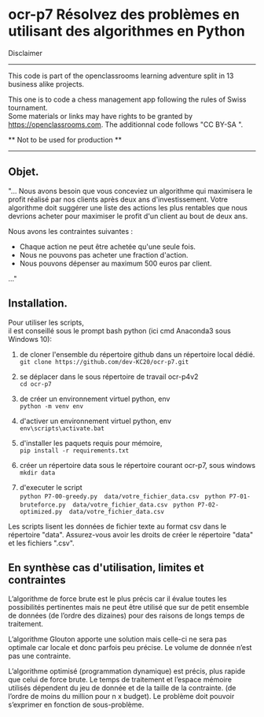 # ocr-p7 Résolvez des problèmes en utilisant des algorithmes en Python

Disclaimer

---

This code is part of the openclassrooms learning adventure split in 13 business alike projects.  
  
  
This one is to code a chess management app following the rules of Swiss tournament.  
Some materials or links may have rights to be granted by https://openclassrooms.com. 
The additionnal code follows "CC BY-SA ".
  
** Not to be used for production **  


---
## Objet.  

"...
 Nous avons besoin que vous conceviez un algorithme qui maximisera le profit réalisé par nos clients après deux ans d'investissement. Votre algorithme doit suggérer une liste des actions les plus rentables que nous devrions acheter pour maximiser le profit d'un client au bout de deux ans.

Nous avons les contraintes suivantes :
* Chaque action ne peut être achetée qu'une seule fois.
* Nous ne pouvons pas acheter une fraction d'action.
* Nous pouvons dépenser au maximum 500 euros par client.

..."



## Installation.

Pour utiliser les scripts,   
il est conseillé sous le prompt bash python (ici cmd Anaconda3 sous Windows 10):  

1. de cloner l'ensemble du répertoire github dans un répertoire local dédié.  
        ``` git clone https://github.com/dev-KC20/ocr-p7.git   ```

2. se déplacer dans le sous répertoire de travail ocr-p4v2  
        ` cd ocr-p7   `

3. de créer un environnement virtuel python, env  
        ` python -m venv env  `

4. d'activer un environnement virtuel python, env  
        ` env\scripts\activate.bat  `

5. d'installer les paquets requis pour mémoire,   
        ` pip install -r requirements.txt  `

6. créer un répertoire data sous le répertoire courant ocr-p7, sous windows  
       ` mkdir data   `

7. d'executer le script  
      ` python P7-00-greedy.py  data/votre_fichier_data.csv `
      ` python P7-01-bruteforce.py  data/votre_fichier_data.csv`
      ` python P7-02-optimized.py  data/votre_fichier_data.csv`

Les scripts lisent les données de fichier texte au format csv dans le répertoire "data". Assurez-vous avoir les droits de créer le répertoire "data" et les fichiers ".csv".  


## En synthèse cas d'utilisation, limites et contraintes

L’algorithme de force brute est le plus précis car il évalue toutes les possibilités pertinentes mais ne peut être utilisé que sur de petit ensemble de données (de l’ordre des dizaines) pour des raisons de longs temps de traitement.

L’algorithme Glouton apporte une solution mais celle-ci ne sera pas optimale car locale et donc parfois peu précise. Le volume de donnée n’est pas une contrainte.

L’algorithme optimisé (programmation dynamique) est précis, plus rapide que celui de force brute. Le temps de traitement et l’espace mémoire utilisés dépendent du jeu de donnée et de la taille de la contrainte. (de l’ordre de moins du million pour n x budget). Le problème doit pouvoir s’exprimer en fonction de sous-problème.

